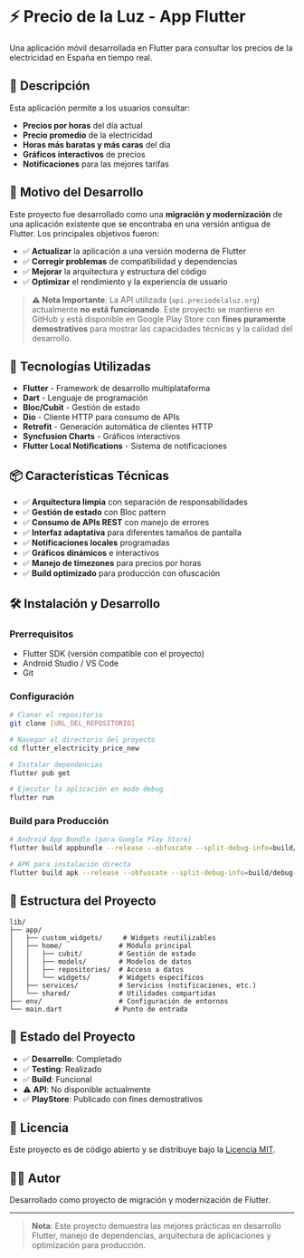 # ⚡ Precio de la Luz - App Flutter

Una aplicación móvil desarrollada en Flutter para consultar los precios de la electricidad en España en tiempo real.

## 📱 Descripción

Esta aplicación permite a los usuarios consultar:
- **Precios por horas** del día actual
- **Precio promedio** de la electricidad
- **Horas más baratas y más caras** del día
- **Gráficos interactivos** de precios
- **Notificaciones** para las mejores tarifas

## 🎯 Motivo del Desarrollo

Este proyecto fue desarrollado como una **migración y modernización** de una aplicación existente que se encontraba en una versión antigua de Flutter. Los principales objetivos fueron:

- ✅ **Actualizar** la aplicación a una versión moderna de Flutter
- ✅ **Corregir problemas** de compatibilidad y dependencias
- ✅ **Mejorar** la arquitectura y estructura del código
- ✅ **Optimizar** el rendimiento y la experiencia de usuario

> **⚠️ Nota Importante**: La API utilizada (`api.preciodelaluz.org`) actualmente **no está funcionando**. Este proyecto se mantiene en GitHub y está disponible en Google Play Store con **fines puramente demostrativos** para mostrar las capacidades técnicas y la calidad del desarrollo.

## 🚀 Tecnologías Utilizadas

- **Flutter** - Framework de desarrollo multiplataforma
- **Dart** - Lenguaje de programación
- **Bloc/Cubit** - Gestión de estado
- **Dio** - Cliente HTTP para consumo de APIs
- **Retrofit** - Generación automática de clientes HTTP
- **Syncfusion Charts** - Gráficos interactivos
- **Flutter Local Notifications** - Sistema de notificaciones

## 📦 Características Técnicas

- ✅ **Arquitectura limpia** con separación de responsabilidades
- ✅ **Gestión de estado** con Bloc pattern
- ✅ **Consumo de APIs REST** con manejo de errores
- ✅ **Interfaz adaptativa** para diferentes tamaños de pantalla
- ✅ **Notificaciones locales** programadas
- ✅ **Gráficos dinámicos** e interactivos
- ✅ **Manejo de timezones** para precios por horas
- ✅ **Build optimizado** para producción con ofuscación

## 🛠️ Instalación y Desarrollo

### Prerrequisitos
- Flutter SDK (versión compatible con el proyecto)
- Android Studio / VS Code
- Git

### Configuración
```bash
# Clonar el repositorio
git clone [URL_DEL_REPOSITORIO]

# Navegar al directorio del proyecto
cd flutter_electricity_price_new

# Instalar dependencias
flutter pub get

# Ejecutar la aplicación en modo debug
flutter run
```

### Build para Producción
```bash
# Android App Bundle (para Google Play Store)
flutter build appbundle --release --obfuscate --split-debug-info=build/debug-info

# APK para instalación directa
flutter build apk --release --obfuscate --split-debug-info=build/debug-info
```

## 📁 Estructura del Proyecto

```
lib/
├── app/
│   ├── custom_widgets/     # Widgets reutilizables
│   ├── home/              # Módulo principal
│   │   ├── cubit/         # Gestión de estado
│   │   ├── models/        # Modelos de datos
│   │   ├── repositories/  # Acceso a datos
│   │   └── widgets/       # Widgets específicos
│   ├── services/          # Servicios (notificaciones, etc.)
│   └── shared/            # Utilidades compartidas
├── env/                   # Configuración de entornos
└── main.dart             # Punto de entrada
```

## 🔄 Estado del Proyecto

- ✅ **Desarrollo**: Completado
- ✅ **Testing**: Realizado
- ✅ **Build**: Funcional
- ⚠️ **API**: No disponible actualmente
- ✅ **PlayStore**: Publicado con fines demostrativos

## 📄 Licencia

Este proyecto es de código abierto y se distribuye bajo la [Licencia MIT](LICENSE).

## 👨‍💻 Autor

Desarrollado como proyecto de migración y modernización de Flutter.

---

> **Nota**: Este proyecto demuestra las mejores prácticas en desarrollo Flutter, manejo de dependencias, arquitectura de aplicaciones y optimización para producción.
